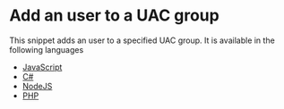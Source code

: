 # Add an user to a UAC group

This snippet adds an user to a specified UAC group.
It is available in the following languages
* [JavaScript]()
* [C#]()
* [NodeJS]()
* [PHP]()

